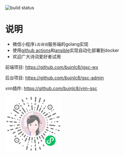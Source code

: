 ![build status](https://github.com/bujnlc8/go-gsc/actions/workflows/gsc.yml/badge.svg)

# 说明

*   微信小程序`i古诗词`服务端的golang实现
*   使用[github actions](https://docs.github.com/en/actions)和[ansible](https://www.ansible.com/)实现自动化部署到docker
*   欢迎广大诗词爱好者试用

前端项目: <https://github.com/bujnlc8/igsc-wx>

后台项目: <https://github.com/bujnlc8/gsc-admin>

vim插件: <https://github.com/bujnlc8/vim-gsc>

<img alt="i古诗词小程序码" src="./barcode.jpg" width="180">
